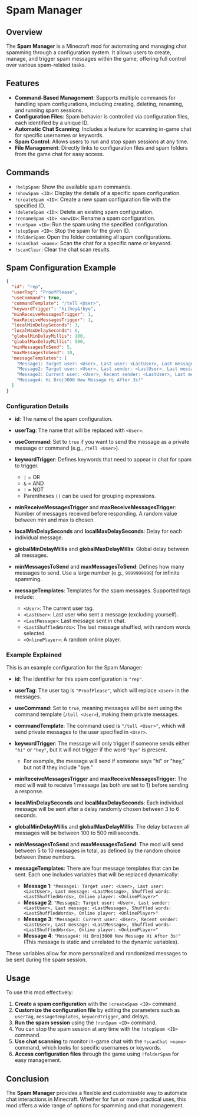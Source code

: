 # Spam Manager

## Overview
The **Spam Manager** is a Minecraft mod for automating and managing chat spamming through a configuration system. It allows users to create, manage, and trigger spam messages within the game, offering full control over various spam-related tasks.

## Features
- **Command-Based Management**: Supports multiple commands for handling spam configurations, including creating, deleting, renaming, and running spam sessions.
- **Configuration Files**: Spam behavior is controlled via configuration files, each identified by a unique ID.
- **Automatic Chat Scanning**: Includes a feature for scanning in-game chat for specific usernames or keywords.
- **Spam Control**: Allows users to run and stop spam sessions at any time.
- **File Management**: Directly links to configuration files and spam folders from the game chat for easy access.

## Commands

- `!helpSpam`: Show the available spam commands.
- `!showSpam <ID>`: Display the details of a specific spam configuration.
- `!createSpam <ID>`: Create a new spam configuration file with the specified ID.
- `!deleteSpam <ID>`: Delete an existing spam configuration.
- `!renameSpam <ID> <newID>`: Rename a spam configuration.
- `!runSpam <ID>`: Run the spam using the specified configuration.
- `!stopSpam <ID>`: Stop the spam for the given ID.
- `!folderSpam`: Open the folder containing all spam configurations.
- `!scanChat <name>`: Scan the chat for a specific name or keyword.
- `!scanClear`: Clear the chat scan results.

## Spam Configuration Example

```json
{
  "id": "rep",
  "userTag": "ProofPlease",
  "useCommand": true,
  "commandTemplate": "/tell <User>",
  "keywordTrigger": "hi|hey&!bye",
  "minReceiveMessagesTrigger": 1,
  "maxReceiveMessagesTrigger": 1,
  "localMinDelaySeconds": 3,
  "localMaxDelaySeconds": 6,
  "globalMinDelayMillis": 100,
  "globalMaxDelayMillis": 500,
  "minMessagesToSend": 5,
  "maxMessagesToSend": 10,
  "messageTemplates": [
    "Message1: Target user: <User>, Last user: <LastUser>, Last message: <LastMessage>, Shuffled words: <LastShuffledWords>, Online player: <OnlinePlayer>",
    "Message2: Target user: <User>, Last sender: <LastUser>, Last message: <LastMessage>, Shuffled words: <LastShuffledWords>, Online player: <OnlinePlayer>",
    "Message3: Current user: <User>, Recent sender: <LastUser>, Last message: <LastMessage>, Shuffled words: <LastShuffledWords>, Online player: <OnlinePlayer>",
    "Message4: Hi Bro|3000 New Message Hi After 3s!"
  ]
}
```

### Configuration Details
- **id**: The name of the spam configuration.
- **userTag**: The name that will be replaced with `<User>`.
- **useCommand**: Set to `true` if you want to send the message as a private message or command (e.g., `/tell <User>`).
- **keywordTrigger**: Defines keywords that need to appear in chat for spam to trigger.
    - `|` = OR
    - `&` = AND
    - `!` = NOT
    - Parentheses `()` can be used for grouping expressions.

- **minReceiveMessagesTrigger** and **maxReceiveMessagesTrigger**: Number of messages received before responding. A random value between min and max is chosen.
- **localMinDelaySeconds** and **localMaxDelaySeconds**: Delay for each individual message.
- **globalMinDelayMillis** and **globalMaxDelayMillis**: Global delay between all messages.
- **minMessagesToSend** and **maxMessagesToSend**: Defines how many messages to send. Use a large number (e.g., `9999999999`) for infinite spamming.
- **messageTemplates**: Templates for the spam messages. Supported tags include:
    - `<User>`: The current user tag.
    - `<LastUser>`: Last user who sent a message (excluding yourself).
    - `<LastMessage>`: Last message sent in chat.
    - `<LastShuffledWords>`: The last message shuffled, with random words selected.
    - `<OnlinePlayer>`: A random online player.

### Example Explained

This is an example configuration for the Spam Manager:

- **id**: The identifier for this spam configuration is `"rep"`.
- **userTag**: The user tag is `"ProofPlease"`, which will replace `<User>` in the messages.
- **useCommand**: Set to `true`, meaning messages will be sent using the command template (`/tell <User>`), making them private messages.
- **commandTemplate**: The command used is `"/tell <User>"`, which will send private messages to the user specified in `<User>`.
- **keywordTrigger**: The message will only trigger if someone sends either `"hi"` or `"hey"`, but it will not trigger if the word `"bye"` is present.
    - For example, the message will send if someone says "hi" or "hey," but not if they include "bye."

- **minReceiveMessagesTrigger** and **maxReceiveMessagesTrigger**: The mod will wait to receive 1 message (as both are set to 1) before sending a response.
- **localMinDelaySeconds** and **localMaxDelaySeconds**: Each individual message will be sent after a delay randomly chosen between 3 to 6 seconds.
- **globalMinDelayMillis** and **globalMaxDelayMillis**: The delay between all messages will be between 100 to 500 milliseconds.
- **minMessagesToSend** and **maxMessagesToSend**: The mod will send between 5 to 10 messages in total, as defined by the random choice between these numbers.

- **messageTemplates**: There are four message templates that can be sent. Each one includes variables that will be replaced dynamically:
    - **Message 1**: `"Message1: Target user: <User>, Last user: <LastUser>, Last message: <LastMessage>, Shuffled words: <LastShuffledWords>, Online player: <OnlinePlayer>"`
    - **Message 2**: `"Message2: Target user: <User>, Last sender: <LastUser>, Last message: <LastMessage>, Shuffled words: <LastShuffledWords>, Online player: <OnlinePlayer>"`
    - **Message 3**: `"Message3: Current user: <User>, Recent sender: <LastUser>, Last message: <LastMessage>, Shuffled words: <LastShuffledWords>, Online player: <OnlinePlayer>"`
    - **Message 4**: `"Message4: Hi Bro|3000 New Message Hi After 3s!"` (This message is static and unrelated to the dynamic variables).

These variables allow for more personalized and randomized messages to be sent during the spam session.

## Usage
To use this mod effectively:

1. **Create a spam configuration** with the `!createSpam <ID>` command.
2. **Customize the configuration file** by editing the parameters such as `userTag`, `messageTemplates`, `keywordTrigger`, and delays.
3. **Run the spam session** using the `!runSpam <ID>` command.
4. You can stop the spam session at any time with the `!stopSpam <ID>` command.
5. **Use chat scanning** to monitor in-game chat with the `!scanChat <name>` command, which looks for specific usernames or keywords.
6. **Access configuration files** through the game using `!folderSpam` for easy management.

## Conclusion
The **Spam Manager** provides a flexible and customizable way to automate chat interactions in Minecraft. Whether for fun or more practical uses, this mod offers a wide range of options for spamming and chat management.
